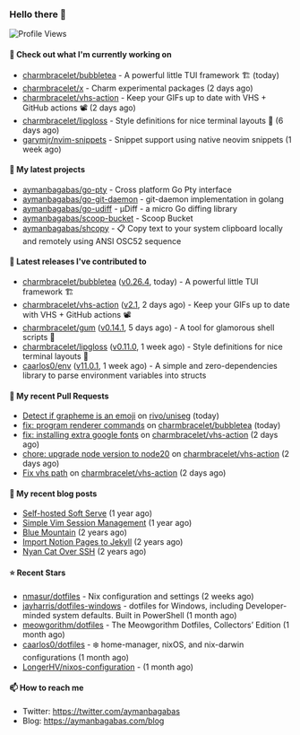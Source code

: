 ### Hello there 👋

![Profile Views](https://komarev.com/ghpvc/?username=aymanbagabas&label=PROFILE+VIEWS)

#### 👷 Check out what I'm currently working on

- [charmbracelet/bubbletea](https://github.com/charmbracelet/bubbletea) - A powerful little TUI framework 🏗 (today)
- [charmbracelet/x](https://github.com/charmbracelet/x) - Charm experimental packages (2 days ago)
- [charmbracelet/vhs-action](https://github.com/charmbracelet/vhs-action) - Keep your GIFs up to date with VHS &#43; GitHub actions 📽️ (2 days ago)
- [charmbracelet/lipgloss](https://github.com/charmbracelet/lipgloss) - Style definitions for nice terminal layouts 👄 (6 days ago)
- [garymjr/nvim-snippets](https://github.com/garymjr/nvim-snippets) - Snippet support using native neovim snippets (1 week ago)

#### 🌱 My latest projects

- [aymanbagabas/go-pty](https://github.com/aymanbagabas/go-pty) - Cross platform Go Pty interface
- [aymanbagabas/go-git-daemon](https://github.com/aymanbagabas/go-git-daemon) - git-daemon implementation in golang
- [aymanbagabas/go-udiff](https://github.com/aymanbagabas/go-udiff) - µDiff - a micro Go diffing library
- [aymanbagabas/scoop-bucket](https://github.com/aymanbagabas/scoop-bucket) - Scoop Bucket
- [aymanbagabas/shcopy](https://github.com/aymanbagabas/shcopy) - 📋 Copy text to your system clipboard locally and remotely using ANSI OSC52 sequence

#### 🔭 Latest releases I've contributed to

- [charmbracelet/bubbletea](https://github.com/charmbracelet/bubbletea) ([v0.26.4](https://github.com/charmbracelet/bubbletea/releases/tag/v0.26.4), today) - A powerful little TUI framework 🏗
- [charmbracelet/vhs-action](https://github.com/charmbracelet/vhs-action) ([v2.1](https://github.com/charmbracelet/vhs-action/releases/tag/v2.1), 2 days ago) - Keep your GIFs up to date with VHS &#43; GitHub actions 📽️
- [charmbracelet/gum](https://github.com/charmbracelet/gum) ([v0.14.1](https://github.com/charmbracelet/gum/releases/tag/v0.14.1), 5 days ago) - A tool for glamorous shell scripts 🎀
- [charmbracelet/lipgloss](https://github.com/charmbracelet/lipgloss) ([v0.11.0](https://github.com/charmbracelet/lipgloss/releases/tag/v0.11.0), 1 week ago) - Style definitions for nice terminal layouts 👄
- [caarlos0/env](https://github.com/caarlos0/env) ([v11.0.1](https://github.com/caarlos0/env/releases/tag/v11.0.1), 1 week ago) - A simple and zero-dependencies library to parse environment variables into structs

#### 🔨 My recent Pull Requests

- [Detect if grapheme is an emoji](https://github.com/rivo/uniseg/pull/55) on [rivo/uniseg](https://github.com/rivo/uniseg) (today)
- [fix: program renderer commands](https://github.com/charmbracelet/bubbletea/pull/1030) on [charmbracelet/bubbletea](https://github.com/charmbracelet/bubbletea) (today)
- [fix: installing extra google fonts](https://github.com/charmbracelet/vhs-action/pull/272) on [charmbracelet/vhs-action](https://github.com/charmbracelet/vhs-action) (2 days ago)
- [chore: upgrade node version to node20](https://github.com/charmbracelet/vhs-action/pull/271) on [charmbracelet/vhs-action](https://github.com/charmbracelet/vhs-action) (2 days ago)
- [Fix vhs path](https://github.com/charmbracelet/vhs-action/pull/270) on [charmbracelet/vhs-action](https://github.com/charmbracelet/vhs-action) (2 days ago)

#### 📜 My recent blog posts

- [Self-hosted Soft Serve](https://aymanbagabas.com/blog/2023/04/28/self-hosted-soft-serve.html) (1 year ago)
- [Simple Vim Session Management](https://aymanbagabas.com/blog/2023/04/13/simple-vim-session-management.html) (1 year ago)
- [Blue Mountain](https://aymanbagabas.com/blog/2022/06/02/blue-mountain.html) (2 years ago)
- [Import Notion Pages to Jekyll](https://aymanbagabas.com/blog/2022/03/29/import-notion-pages-to-jekyll.html) (2 years ago)
- [Nyan Cat Over SSH](https://aymanbagabas.com/blog/2022/03/25/nyan-cat-over-ssh.html) (2 years ago)

#### ⭐ Recent Stars

- [nmasur/dotfiles](https://github.com/nmasur/dotfiles) - Nix configuration and settings (2 weeks ago)
- [jayharris/dotfiles-windows](https://github.com/jayharris/dotfiles-windows) - dotfiles for Windows, including Developer-minded system defaults. Built in PowerShell (1 month ago)
- [meowgorithm/dotfiles](https://github.com/meowgorithm/dotfiles) - The Meowgorithm Dotfiles, Collectors’ Edition (1 month ago)
- [caarlos0/dotfiles](https://github.com/caarlos0/dotfiles) - ❄️ home-manager, nixOS, and nix-darwin configurations (1 month ago)
- [LongerHV/nixos-configuration](https://github.com/LongerHV/nixos-configuration) -  (1 month ago)

#### 📫 How to reach me

- Twitter: https://twitter.com/aymanbagabas
- Blog: https://aymanbagabas.com/blog
